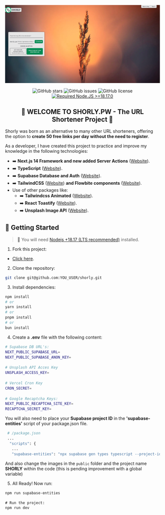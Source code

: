<div align="center">

<a href="https://shorly.pw">
<img src="./public/images/banner.jpg" />
</a>

<p></p>

![GitHub stars](https://img.shields.io/github/stars/novopowa/shorly)
![GitHub issues](https://img.shields.io/github/issues/novopowa/shorly)
![GitHub license](https://img.shields.io/github/license/novopowa/shorly)
[![Required Node.JS >=18.17.0](https://img.shields.io/static/v1?label=node&message=%20%3E=18.17.0&logo=node.js&color=3f893e)](https://nodejs.org/about/releases)

## 🔗 WELCOME TO SHORLY.PW - The URL Shortener Project 🔗

</div>

Shorly was born as an alternative to many other URL shorteners, offering the option to **create 50 free links per day without the need to register**.

As a developer, I have created this project to practice and improve my knowledge in the following technologies:

- ➡️ **Next.js 14 Framework and new added Server Actions** ([Website](https://nextjs.org/)).
- ➡️ **TypeScript** ([Website](https://www.typescriptlang.org/)).
- ➡️ **Supabase Database and Auth** ([Website](https://supabase.com/)).
- ➡️ **TailwindCSS** ([Website](https://tailwindcss.com)) **and Flowbite components** ([Website](https://flowbite.com/docs/components/)).
- Use of other packages like:
  - ➡️ **Tailwindcss Animated** ([Website](https://www.tailwindcss-animated.com/)).
  - ➡️ **React Toastify** ([Website](https://fkhadra.github.io/react-toastify)).
  - ➡️ **Unsplash Image API** ([Website](https://unsplash.com/developers)).

## 🚀 Getting Started

> 🚨 You will need [Nodejs +18.17 (LTS recommended)](https://nodejs.org/en/) installed.

1. Fork this project:

- [Click here](https://github.com/novopowa/shorly/fork).

2. Clone the repository:

```bash
git clone git@github.com:YOU_USER/shorly.git
```

3. Install dependencies:

```bash
npm install
# or
yarn install
# or
pnpm install
# or
bun install
```

4. Create a **.env** file with the following content:

```bash
# Supabase DB URL's:
NEXT_PUBLIC_SUPABASE_URL=
NEXT_PUBLIC_SUPABASE_ANON_KEY=

# Unsplash API Acces Key
UNSPLASH_ACCESS_KEY=

# Vercel Cron Key
CRON_SECRET=

# Google Recaptcha Keys:
NEXT_PUBLIC_RECAPTCHA_SITE_KEY=
RECAPTCHA_SECRET_KEY=
```

You will also need to place your **Supabase project ID** in the **'supabase-entities'** script of your package.json file.

```bash
 # /package.json
 ...
  "scripts": {
   ...
   "supabase-entities": "npx supabase gen types typescript --project-id [id] > ./app/types/database.ts"
```

And also change the images in the `public` folder and the project name **SHORLY** within the code (this is pending improvement with a global variable)

5. All Ready! Now run:

```
npm run supabase-entities

# Run the project:
npm run dev
```
